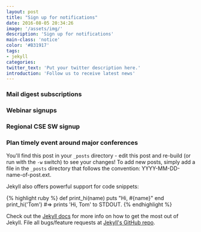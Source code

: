 ```yaml
---
layout: post
title: "Sign up for notifications"
date: 2016-08-05 20:34:26
image: '/assets/img/'
description: 'Sign up for notifications'
main-class: 'notice'
color: '#B31917'
tags:
- jekyll
categories:
twitter_text: 'Put your twitter description here.'
introduction: 'Follow us to receive latest news'
---
```


### Mail digest subscriptions

### Webinar signups

### Regional CSE SW signup

### Plan timely event around major conferences

You'll find this post in your `_posts` directory - edit this post and re-build (or run with the `-w` switch) to see your changes!
To add new posts, simply add a file in the `_posts` directory that follows the convention: YYYY-MM-DD-name-of-post.ext.

Jekyll also offers powerful support for code snippets:

{% highlight ruby %}
def print_hi(name)
  puts "Hi, #{name}"
end
print_hi('Tom')
#=> prints 'Hi, Tom' to STDOUT.
{% endhighlight %}

Check out the [Jekyll docs][jekyll] for more info on how to get the most out of Jekyll. File all bugs/feature requests at [Jekyll's GitHub repo][jekyll-gh].

[jekyll-gh]: https://github.com/mojombo/jekyll
[jekyll]:    http://jekyllrb.com
